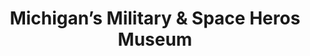 ---
layout: repo
title: "Michigan’s Military & Space Heros Museum"
id: 3971
permalink: repos/3971/
---